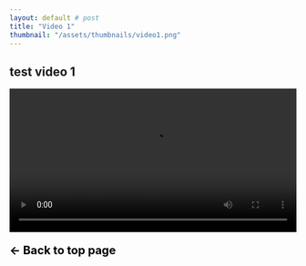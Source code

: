 ```yaml
---
layout: default # post
title: "Video 1"
thumbnail: "/assets/thumbnails/video1.png"
---
```


## test video 1

<video controls style="width: 100%; max-width: 1920px;">
  <source src="{{ site.baseurl }}/assets/videos/video1.mp4" type="video/mp4">
  Your browser does not support the video tag.
</video>
<br>
<p style="font-size: 20px; font-weight: bold;">
<a href="{{ site.baseurl }}" style="text-decoration: none; color: black;">
<- Back to top page
</a></p>

<!-- Cloudflare Web Analytics --><script defer src='https://static.cloudflareinsights.com/beacon.min.js' data-cf-beacon='{"token": "e3470722e03046d8bcf9640cb5c44e81"}'></script><!-- End Cloudflare Web Analytics -->
